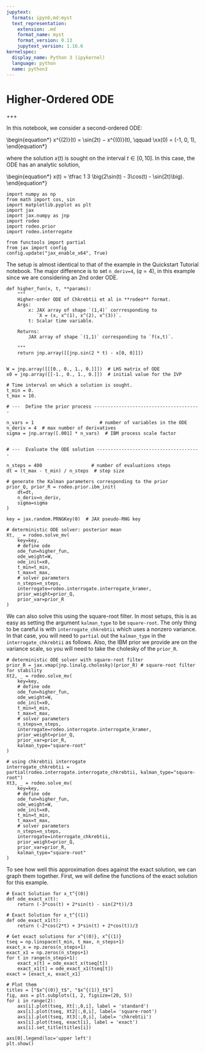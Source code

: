 ```yaml
---
jupytext:
  formats: ipynb,md:myst
  text_representation:
    extension: .md
    format_name: myst
    format_version: 0.13
    jupytext_version: 1.16.6
kernelspec:
  display_name: Python 3 (ipykernel)
  language: python
  name: python3
---
```


# Higher-Ordered ODE

+++

In this notebook, we consider a second-ordered ODE:

\begin{equation*}
x^{(2)}(t) = \sin(2t) − x^{(0)}(t), \qquad \xx(0) = (-1, 0, 1),
\end{equation*}

where the solution $x(t)$ is sought on the interval $t \in [0, 10]$.  In this case, the ODE has an analytic solution,

\begin{equation*}
x(t) = \tfrac 1 3 \big(2\sin(t) - 3\cos(t) - \sin(2t)\big).
\end{equation*}

```{code-cell} ipython3
import numpy as np
from math import cos, sin
import matplotlib.pyplot as plt
import jax
import jax.numpy as jnp
import rodeo
import rodeo.prior
import rodeo.interrogate

from functools import partial
from jax import config
config.update("jax_enable_x64", True)
```

The setup is almost identical to that of the example in the Quickstart Tutorial notebook. The major difference is to set `n_deriv=4`, $(q=4)$, in this example since we are considering an 2nd order ODE.

```{code-cell} ipython3
def higher_fun(x, t, **params):
    """
    Higher-order ODE of Chkrebtii et al in **rodeo** format.
    Args:
        x: JAX array of shape `(1,4)` corrresponding to
           `X = (x, x^(1), x^(2), x^(3))`.
        t: Scalar time variable.

    Returns:
        JAX array of shape `(1,1)` corresponding to `f(x,t)`.

    """
    return jnp.array([[jnp.sin(2 * t) - x[0, 0]]])


W = jnp.array([[[0., 0., 1., 0.]]])  # LHS matrix of ODE
x0 = jnp.array([[-1., 0., 1., 0.]])  # initial value for the IVP

# Time interval on which a solution is sought.
t_min = 0.
t_max = 10.

# ---  Define the prior process ---------------------------------------

n_vars = 1                        # number of variables in the ODE
n_deriv = 4  # max number of derivatives
sigma = jnp.array([.001] * n_vars)  # IBM process scale factor


# ---  Evaluate the ODE solution --------------------------------------

n_steps = 400                  # number of evaluations steps
dt = (t_max - t_min) / n_steps  # step size

# generate the Kalman parameters corresponding to the prior
prior_Q, prior_R = rodeo.prior.ibm_init(
    dt=dt,
    n_deriv=n_deriv,
    sigma=sigma
)

key = jax.random.PRNGKey(0)  # JAX pseudo-RNG key

# deterministic ODE solver: posterior mean
Xt, _ = rodeo.solve_mv(
    key=key,
    # define ode
    ode_fun=higher_fun,
    ode_weight=W,
    ode_init=x0,
    t_min=t_min,
    t_max=t_max,
    # solver parameters
    n_steps=n_steps,
    interrogate=rodeo.interrogate.interrogate_kramer,
    prior_weight=prior_Q,
    prior_var=prior_R
)
```

We can also solve this using the square-root filter. In most setups, this is as easy as setting the argument `kalman_type` to be `square-root`. The only thing to be careful is with `interrogate_chkrebtii` which uses a nonzero variance. In that case, you will need to `partial` out the `kalman_type` in the `interrogate_chkrebtii` as follows. Also, the IBM prior we provide are on the variance scale, so you will need to take the cholesky of the `prior_R`.

```{code-cell} ipython3
# deterministic ODE solver with square-root filter
prior_R = jax.vmap(jnp.linalg.cholesky)(prior_R) # square-root filter for stability
Xt2, _ = rodeo.solve_mv(
    key=key,
    # define ode
    ode_fun=higher_fun,
    ode_weight=W,
    ode_init=x0,
    t_min=t_min,
    t_max=t_max,
    # solver parameters
    n_steps=n_steps,
    interrogate=rodeo.interrogate.interrogate_kramer,
    prior_weight=prior_Q,
    prior_var=prior_R,
    kalman_type="square-root"
)

# using chkrebtii interrogate
interrogate_chkrebtii = partial(rodeo.interrogate.interrogate_chkrebtii, kalman_type="square-root")
Xt3, _ = rodeo.solve_mv(
    key=key,
    # define ode
    ode_fun=higher_fun,
    ode_weight=W,
    ode_init=x0,
    t_min=t_min,
    t_max=t_max,
    # solver parameters
    n_steps=n_steps,
    interrogate=interrogate_chkrebtii,
    prior_weight=prior_Q,
    prior_var=prior_R,
    kalman_type="square-root"
)
```

To see how well this approximation does against the exact solution, we can graph them together. First, we will define the functions of the exact solution for this example.

```{code-cell} ipython3
# Exact Solution for x_t^{(0)}
def ode_exact_x(t):
    return (-3*cos(t) + 2*sin(t) - sin(2*t))/3

# Exact Solution for x_t^{(1)}
def ode_exact_x1(t):
    return (-2*cos(2*t) + 3*sin(t) + 2*cos(t))/3
```

```{code-cell} ipython3
# Get exact solutions for x^{(0)}, x^{(1)}
tseq = np.linspace(t_min, t_max, n_steps+1)
exact_x = np.zeros(n_steps+1)
exact_x1 = np.zeros(n_steps+1)
for t in range(n_steps+1):
    exact_x[t] = ode_exact_x(tseq[t])
    exact_x1[t] = ode_exact_x1(tseq[t])
exact = [exact_x, exact_x1]

# Plot them
titles = ["$x^{(0)}_t$", "$x^{(1)}_t$"]
fig, axs = plt.subplots(1, 2, figsize=(20, 5))
for i in range(2):
    axs[i].plot(tseq, Xt[:,0,i], label = 'standard')
    axs[i].plot(tseq, Xt2[:,0,i], label= 'square-root')
    axs[i].plot(tseq, Xt3[:,0,i], label= 'chkrebtii')
    axs[i].plot(tseq, exact[i], label = 'exact')
    axs[i].set_title(titles[i])
    
axs[0].legend(loc='upper left')
plt.show()
```
